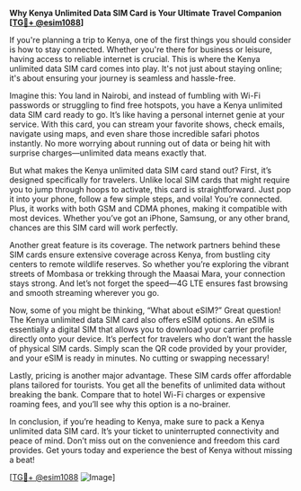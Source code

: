 **Why Kenya Unlimited Data SIM Card is Your Ultimate Travel Companion [[TG💪+ @esim1088](https://t.me/s/esim1088)]**

If you're planning a trip to Kenya, one of the first things you should consider is how to stay connected. Whether you're there for business or leisure, having access to reliable internet is crucial. This is where the Kenya unlimited data SIM card comes into play. It's not just about staying online; it's about ensuring your journey is seamless and hassle-free.

Imagine this: You land in Nairobi, and instead of fumbling with Wi-Fi passwords or struggling to find free hotspots, you have a Kenya unlimited data SIM card ready to go. It’s like having a personal internet genie at your service. With this card, you can stream your favorite shows, check emails, navigate using maps, and even share those incredible safari photos instantly. No more worrying about running out of data or being hit with surprise charges—unlimited data means exactly that.

But what makes the Kenya unlimited data SIM card stand out? First, it’s designed specifically for travelers. Unlike local SIM cards that might require you to jump through hoops to activate, this card is straightforward. Just pop it into your phone, follow a few simple steps, and voila! You’re connected. Plus, it works with both GSM and CDMA phones, making it compatible with most devices. Whether you’ve got an iPhone, Samsung, or any other brand, chances are this SIM card will work perfectly.

Another great feature is its coverage. The network partners behind these SIM cards ensure extensive coverage across Kenya, from bustling city centers to remote wildlife reserves. So whether you’re exploring the vibrant streets of Mombasa or trekking through the Maasai Mara, your connection stays strong. And let’s not forget the speed—4G LTE ensures fast browsing and smooth streaming wherever you go.

Now, some of you might be thinking, “What about eSIM?” Great question! The Kenya unlimited data SIM card also offers eSIM options. An eSIM is essentially a digital SIM that allows you to download your carrier profile directly onto your device. It’s perfect for travelers who don’t want the hassle of physical SIM cards. Simply scan the QR code provided by your provider, and your eSIM is ready in minutes. No cutting or swapping necessary!

Lastly, pricing is another major advantage. These SIM cards offer affordable plans tailored for tourists. You get all the benefits of unlimited data without breaking the bank. Compare that to hotel Wi-Fi charges or expensive roaming fees, and you’ll see why this option is a no-brainer.

In conclusion, if you’re heading to Kenya, make sure to pack a Kenya unlimited data SIM card. It’s your ticket to uninterrupted connectivity and peace of mind. Don’t miss out on the convenience and freedom this card provides. Get yours today and experience the best of Kenya without missing a beat!

[[TG💪+ @esim1088](https://t.me/s/esim1088) ![Image](https://i.postimg.cc/Y0z9fWf4/image.png)]